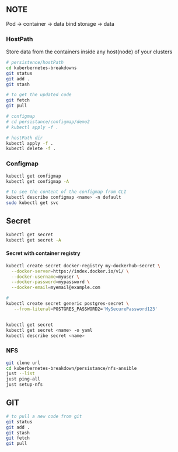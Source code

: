 ## NOTE 

Pod -> container -> data 
bind storage -> data 

### HostPath 
Store data from the containers inside any host(node) of your clusters 

```bash
# persistence/hostPath
cd kuberbernetes-breakdowns 
git status
git add . 
git stash 

# to get the updated code 
git fetch 
git pull 

# configmap 
# cd persistance/configmap/demo2
# kubectl apply -f . 

# hostPath dir 
kubectl apply -f . 
kubectl delete -f . 

```

### Configmap 
```bash
kubectl get configmap 
kubectl get configmap -A

# to see the content of the configmap from CLI 
kubectl describe configmap <name> -n default
sudo kubectl get svc 

```

## Secret
```bash
kubectl get secret 
kubectl get secret -A

```


#### Secret with container registry 

```bash
kubectl create secret docker-registry my-dockerhub-secret \
  --docker-server=https://index.docker.io/v1/ \
  --docker-username=myuser \
  --docker-password=mypassword \
  --docker-email=myemail@example.com

# 
kubectl create secret generic postgres-secret \
   --from-literal=POSTGRES_PASSWORD2='MySecurePassword123'


kubectl get secret 
kubectl get secret <name> -o yaml 
kubectl describe secret <name> 

```

### NFS
```bash
git clone url 
cd kuberbernetes-breakdown/persistance/nfs-ansible 
just --list 
just ping-all
just setup-nfs 

```

## GIT 
```bash
# to pull a new code from git 
git status 
git add .
git stash 
git fetch 
git pull 

```
